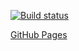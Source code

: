 [![Build status](https://ci.appveyor.com/api/projects/status/6oj7wf44va0e7y8p/branch/main?svg=true)](https://ci.appveyor.com/project/MaxKrch/ahj-lesson8-task1/branch/main)

[GitHub Pages](https://maxkrch.github.io/ahj-lesson9/)
